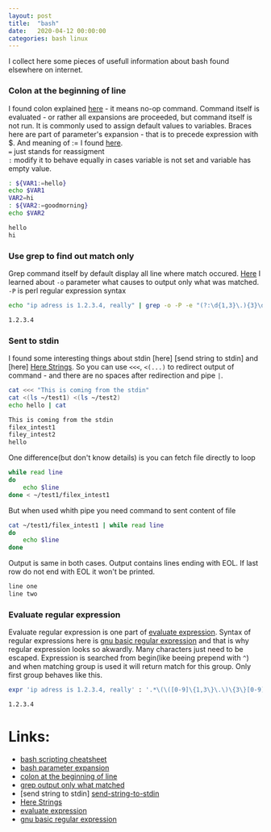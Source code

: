 ```yaml
---
layout: post
title:  "bash"
date:   2020-04-12 00:00:00
categories: bash linux
---
```

I collect here some pieces of usefull information about bash found elsewhere on internet.


### Colon at the beginning of line
I found colon explained [here][colon-at-the-beginning] - it means no-op command. Command itself is evaluated - or rather all expansions are proceeded, but command itself is not run.
It is commonly used to assign default values to variables. Braces here are part of parameter's expansion - that is to precede expression with $. And meaning of := I found [here][bash-parameter-expansion].<br>
```=``` just stands for reassigment<br>
```:``` modify it to behave equally in cases variable is not set and variable has empty value.

```bash
: ${VAR1:=hello}
echo $VAR1
VAR2=hi
: ${VAR2:=goodmorning}
echo $VAR2
```

```bash
hello
hi
```


### Use grep to find out match only
Grep command itself by default display all line where match occured. [Here][grep output only what matched] I learned about ```-o``` parameter what causes to output only what was matched.<br>
```-P``` is perl regular expression syntax

```bash
echo "ip adress is 1.2.3.4, really" | grep -o -P -e "(?:\d{1,3}\.){3}\d{1,3}"
```

```bash
1.2.3.4
```


### Sent to stdin
I found some interesting things about stdin [here] [send string to stdin] and [here] [Here Strings]. So you can use ```<<<```, ```<(...)``` to redirect output of command - and there are no spaces after redirection and pipe ```|```.

```bash
cat <<< "This is coming from the stdin"
cat <(ls ~/test1) <(ls ~/test2)
echo hello | cat
```

```bash
This is coming from the stdin
filex_intest1
filey_intest2
hello
```

One difference(but don't know details) is you can fetch file directly to loop

```bash
while read line
do
	echo $line
done < ~/test1/filex_intest1
```
But when used whith pipe you need command to sent content of file

```bash
cat ~/test1/filex_intest1 | while read line
do
	echo $line
done
```

Output is same in both cases. Output contains lines ending with EOL. If last row do not end with EOL it won't be printed.
```bash
line one
line two
```

### Evaluate regular expression
Evaluate regular expression is one part of [evaluate expression]. Syntax of regular expressions here is [gnu basic regular expression] and that is why regular expression looks so akwardly. Many characters just need to be escaped. Expression is searched from begin(like beeing prepend with ```^```) and when matching group is used it will return match for this group. Only first group behaves like this.

```bash
expr 'ip adress is 1.2.3.4, really' : '.*\(\([0-9]\{1,3\}\.\)\{3\}[0-9]\{1,3\}\)'
```

```bash
1.2.3.4
```


# Links:
* [bash scripting cheatsheet][Bash scripting cheatsheet]
* [bash parameter expansion][bash-parameter-expansion]
* [colon at the beginning of line][colon-at-the-beginning]
* [grep output only what matched][grep output only what matched]
* [send string to stdin] [send-string-to-stdin]
* [Here Strings][Here Strings]
* [evaluate expression][evaluate expression]
* [gnu basic regular expression][gnu basic regular expression]


[Bash scripting cheatsheet]: https://devhints.io/bash
[bash-parameter-expansion]: https://opensource.com/article/17/6/bash-parameter-expansion
[colon-at-the-beginning]: https://stackoverflow.com/questions/32342841/colon-at-the-beginning-of-line-in-docker-entrypoint-bash-script
[grep output only what matched]: https://unix.stackexchange.com/questions/13466/can-grep-output-only-specified-groupings-that-match
[send-string-to-stdin]: https://stackoverflow.com/questions/6541109/send-string-to-stdin
[Here Strings]: http://www.tldp.org/LDP/abs/html/x17837.html
[evaluate expression]: https://ss64.com/bash/expr.html
[gnu basic regular expression]: https://www.regular-expressions.info/gnu.html